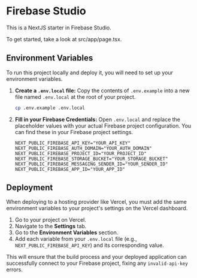 # Firebase Studio

This is a NextJS starter in Firebase Studio.

To get started, take a look at src/app/page.tsx.

## Environment Variables

To run this project locally and deploy it, you will need to set up your environment variables.

1.  **Create a `.env.local` file:** Copy the contents of `.env.example` into a new file named `.env.local` at the root of your project.

    ```bash
    cp .env.example .env.local
    ```

2.  **Fill in your Firebase Credentials:** Open `.env.local` and replace the placeholder values with your actual Firebase project configuration. You can find these in your Firebase project settings.

    ```
    NEXT_PUBLIC_FIREBASE_API_KEY="YOUR_API_KEY"
    NEXT_PUBLIC_FIREBASE_AUTH_DOMAIN="YOUR_AUTH_DOMAIN"
    NEXT_PUBLIC_FIREBASE_PROJECT_ID="YOUR_PROJECT_ID"
    NEXT_PUBLIC_FIREBASE_STORAGE_BUCKET="YOUR_STORAGE_BUCKET"
    NEXT_PUBLIC_FIREBASE_MESSAGING_SENDER_ID="YOUR_SENDER_ID"
    NEXT_PUBLIC_FIREBASE_APP_ID="YOUR_APP_ID"
    ```

## Deployment

When deploying to a hosting provider like Vercel, you must add the same environment variables to your project's settings on the Vercel dashboard.

1.  Go to your project on Vercel.
2.  Navigate to the **Settings** tab.
3.  Go to the **Environment Variables** section.
4.  Add each variable from your `.env.local` file (e.g., `NEXT_PUBLIC_FIREBASE_API_KEY`) and its corresponding value.

This will ensure that the build process and your deployed application can successfully connect to your Firebase project, fixing any `invalid-api-key` errors.
